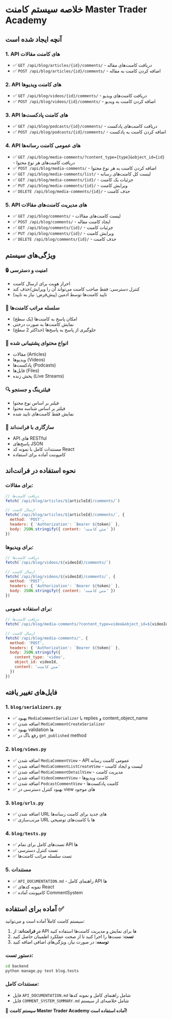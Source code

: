 # خلاصه سیستم کامنت Master Trader Academy

## آنچه ایجاد شده است

### 1. API های کامنت مقالات
- ✅ `GET /api/blog/articles/{id}/comments/` - دریافت کامنت‌های مقاله
- ✅ `POST /api/blog/articles/{id}/comments/` - اضافه کردن کامنت به مقاله

### 2. API های کامنت ویدیوها
- ✅ `GET /api/blog/videos/{id}/comments/` - دریافت کامنت‌های ویدیو
- ✅ `POST /api/blog/videos/{id}/comments/` - اضافه کردن کامنت به ویدیو

### 3. API های کامنت پادکست‌ها
- ✅ `GET /api/blog/podcasts/{id}/comments/` - دریافت کامنت‌های پادکست
- ✅ `POST /api/blog/podcasts/{id}/comments/` - اضافه کردن کامنت به پادکست

### 4. API های عمومی کامنت رسانه‌ها
- ✅ `GET /api/blog/media-comments/?content_type={type}&object_id={id}` - دریافت کامنت‌های هر نوع محتوا
- ✅ `POST /api/blog/media-comments/` - اضافه کردن کامنت به هر نوع محتوا
- ✅ `GET /api/blog/media-comments/list/` - لیست کل کامنت‌های رسانه
- ✅ `GET /api/blog/media-comments/{id}/` - جزئیات یک کامنت
- ✅ `PUT /api/blog/media-comments/{id}/` - ویرایش کامنت
- ✅ `DELETE /api/blog/media-comments/{id}/` - حذف کامنت

### 5. API های مدیریت کامنت‌های مقالات
- ✅ `GET /api/blog/comments/` - لیست کامنت‌های مقالات
- ✅ `POST /api/blog/comments/` - ایجاد کامنت مقاله
- ✅ `GET /api/blog/comments/{id}/` - جزئیات کامنت
- ✅ `PUT /api/blog/comments/{id}/` - ویرایش کامنت
- ✅ `DELETE /api/blog/comments/{id}/` - حذف کامنت

## ویژگی‌های سیستم

### 🔒 امنیت و دسترسی
- احراز هویت برای ارسال کامنت
- کنترل دسترسی: فقط صاحب کامنت می‌تواند آن را ویرایش/حذف کند
- تایید کامنت‌ها توسط ادمین (پیش‌فرض: نیاز به تایید)

### 🌳 سلسله مراتب کامنت‌ها
- امکان پاسخ به کامنت‌ها (یک سطح)
- نمایش کامنت‌ها به صورت درختی
- جلوگیری از پاسخ به پاسخ‌ها (حداکثر 2 سطح)

### 📝 انواع محتوای پشتیبانی شده
- مقالات (Articles)
- ویدیوها (Videos)
- پادکست‌ها (Podcasts)
- فایل‌ها (Files)
- پخش زنده (Live Streams)

### 🔍 فیلترینگ و جستجو
- فیلتر بر اساس نوع محتوا
- فیلتر بر اساس شناسه محتوا
- نمایش فقط کامنت‌های تایید شده

### 📱 سازگاری با فرانت‌اند
- API های RESTful
- پاسخ‌های JSON
- مستندات کامل با نمونه کد React
- کامپوننت آماده برای استفاده

## نحوه استفاده در فرانت‌اند

### برای مقالات:
```javascript
// دریافت کامنت‌ها
fetch(`/api/blog/articles/${articleId}/comments/`)

// ارسال کامنت
fetch(`/api/blog/articles/${articleId}/comments/`, {
  method: 'POST',
  headers: { 'Authorization': `Bearer ${token}` },
  body: JSON.stringify({ content: 'متن کامنت' })
})
```

### برای ویدیوها:
```javascript
// دریافت کامنت‌ها
fetch(`/api/blog/videos/${videoId}/comments/`)

// ارسال کامنت
fetch(`/api/blog/videos/${videoId}/comments/`, {
  method: 'POST',
  headers: { 'Authorization': `Bearer ${token}` },
  body: JSON.stringify({ content: 'متن کامنت' })
})
```

### برای استفاده عمومی:
```javascript
// دریافت کامنت‌ها
fetch(`/api/blog/media-comments/?content_type=video&object_id=${videoId}`)

// ارسال کامنت
fetch('/api/blog/media-comments/', {
  method: 'POST',
  headers: { 'Authorization': `Bearer ${token}` },
  body: JSON.stringify({
    content_type: 'video',
    object_id: videoId,
    content: 'متن کامنت'
  })
})
```

## فایل‌های تغییر یافته

### 1. `blog/serializers.py`
- ✅ بهبود `MediaCommentSerializer` با replies و content_object_name
- ✅ اضافه شدن `MediaCommentCreateSerializer`
- ✅ بهبود validation ها
- ✅ رفع باگ در `get_published` method

### 2. `blog/views.py`
- ✅ اضافه شدن `MediaCommentView` - API عمومی کامنت رسانه
- ✅ اضافه شدن `MediaCommentListCreateView` - لیست و ایجاد کامنت
- ✅ اضافه شدن `MediaCommentDetailView` - مدیریت کامنت
- ✅ اضافه شدن `VideoCommentView` - کامنت ویدیوها
- ✅ اضافه شدن `PodcastCommentView` - کامنت پادکست‌ها
- ✅ بهبود کنترل دسترسی در view های موجود

### 3. `blog/urls.py`
- ✅ اضافه شدن URL های جدید برای کامنت رسانه‌ها
- ✅ مرتب‌سازی URL ها با کامنت‌های توضیحی

### 4. `blog/tests.py`
- ✅ تست‌های کامل برای تمام API ها
- ✅ تست کنترل دسترسی
- ✅ تست سلسله مراتب کامنت‌ها

### 5. مستندات
- ✅ `API_DOCUMENTATION.md` - راهنمای کامل API ها
- ✅ نمونه کدهای React
- ✅ کامپوننت آماده CommentSystem

## آماده برای استفاده ✅

سیستم کامنت کاملاً آماده است و می‌توانید:

1. **در فرانت‌اند**: از API ها برای نمایش و مدیریت کامنت‌ها استفاده کنید
2. **تست**: تست‌ها را اجرا کنید تا از صحت عملکرد اطمینان حاصل کنید
3. **توسعه**: در صورت نیاز، ویژگی‌های اضافی اضافه کنید

### دستور تست:
```bash
cd backend
python manage.py test blog.tests
```

### مستندات کامل:
- فایل `API_DOCUMENTATION.md` شامل راهنمای کامل و نمونه کدها
- فایل `COMMENT_SYSTEM_SUMMARY.md` شامل خلاصه‌ای از سیستم

🎉 **سیستم کامنت Master Trader Academy آماده استفاده است!** 